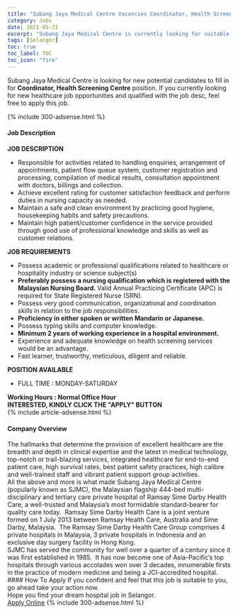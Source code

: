 ```yaml
---
title: "Subang Jaya Medical Centre Vacancies Coordinator, Health Screening Centre" 
category: Jobs 
date: 2021-05-31 
excerpt: "Subang Jaya Medical Centre is currently looking for suitable person to fill in the Coordinator, Health Screening Centre which positioned at Selangor" 
tags: [Selangor] 
toc: true 
toc_label: TOC 
toc_icon: "fire" 
--- 
```


<p>Subang Jaya Medical Centre is looking for new potential candidates to fill in for <b>Coordinator, Health Screening Centre</b> position. If you currently looking for new healthcare job opportunities and qualified with the job desc, feel free to apply this job.
</p>{% include 300-adsense.html %} 
<div><div><h4>Job Description</h4></div><div><div><span><div><div><strong>JOB DESCRIPTION</strong></div><ul><li>Responsible for activities related to handling enquiries, arrangement of appointments, patient flow queue system, customer registration and processing, compilation of medical results, consultation appointment with doctors, billings and collection.</li><li>Achieve excellent rating for customer satisfaction feedback and perform duties in nursing capacity as needed.</li><li>Maintain a safe and clean environment by practicing good hygiene, housekeeping habits and safety precautions.</li><li>Maintain high patient/customer confidence in the service provided through good use of professional knowledge and skills as well as customer relations.</li></ul><div><strong>JOB REQUIREMENTS</strong></div><ul><li>Possess academic or professional qualifications related to healthcare or hospitality industry or science subject(s)</li><li><strong>Preferably possess a nursing qualification which is registered with the Malaysian Nursing Board.&#160;</strong>Valid Annual Practicing Certificate (APC) is required for State Registered Nurse (SRN).</li><li>Possess very good communication, organizational and coordination skills in relation to the job responsibilities.</li><li><strong>Proficiency in either spoken or written Mandarin or Japanese.</strong></li><li>Possess typing skills and computer knowledge.</li><li><strong>Minimum 2 years of working experience in a hospital environment.</strong></li><li>Experience and adequate knowledge on health screening services would be an advantage.</li><li>Fast learner, trustworthy, meticulous, diligent and reliable.</li></ul><div><strong>POSITION AVAILABLE&#160;</strong></div><ul><li>FULL TIME : MONDAY-SATURDAY&#160;</li></ul><div><strong>Working Hours : Normal Office Hour</strong></div><div><strong>INTERESTED, KINDLY CLICK THE "APPLY" BUTTON</strong></div></div></span></div></div></div> 
{% include article-adsense.html %} 
<div><div><h4>Company Overview</h4></div><div><div><span><div><div>
<div>
		The hallmarks that determine the provision of excellent healthcare are the breadth and depth in clinical expertise and the latest in medical technology, top-notch or trail-blazing services, integrated healthcare for end-to-end patient care, high survival rates, best patient safety practices, high calibre and well-trained staff and vibrant patient support group activities.</div>
<div>
		All the above and more is what made Subang Jaya Medical Centre (popularly known as SJMC), the Malaysian flagship 444-bed multi-disciplinary and tertiary care private hospital of Ramsay Sime Darby Health Care, a well-trusted and Malaysia&#8217;s most formidable standard-bearer for quality care today.&#160; Ramsay Sime Darby Health Care is a joint venture formed on 1 July 2013 between Ramsay Health Care, Australia and Sime Darby, Malaysia.&#160; The Ramsay Sime Darby Health Care Group comprises 4 private hospitals in Malaysia, 3 private hospitals in Indonesia and an exclusive day surgery facility in Hong Kong.</div>
<div>
		SJMC has served the community for well over a quarter of a century since it was first established in 1985.&#160; It has now become one of Asia-Pacific&#8217;s top hospitals through various accolades won over 3 decades, innumerable firsts in the practice of modern medicine and being a JCI-accredited hospital.</div>
</div></div></span></div></div></div> 
#### How To Apply 
If you confident and feel that this job is suitable to you, go ahead take your action now. <br/> 
Hope you find your dream hospital job in Selangor. <br/> 
<a href="https://www.jobstreet.com.my/en/job/coordinator-health-screening-centre-4576288?jobId=jobstreet-my-job-4576288" class="btn btn--warning" target="_blank" rel="nofollow noopenner">Apply Online</a> 
{% include 300-adsense.html %} 